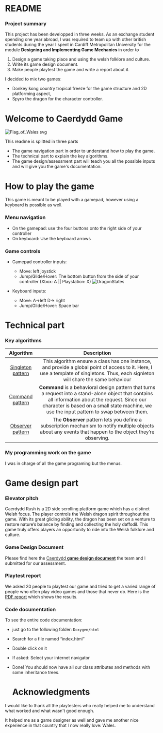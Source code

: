 # README #

### Project summary ###

This project has been developped in three weeks.
As an exchange student spending one year abroad, I was required to team up with other british students during the year I spent in Cardiff Metropolitan University for the module **Designing and Implementing Game Mechanics** in order to 
1. Design a game taking place and using the welsh folklore and culture.
2. Write its game design document.
3. Make people playtest the game and write a report about it.

I decided to mix two games:
- Donkey kong country tropical freeze for the game structure and 2D platforming aspect,
- Spyro the dragon for the character controller.

# Welcome to Caerdydd Game #

![Flag_of_Wales svg](https://github.com/Xev33/CaerdyddGame_CardiffMet/assets/106018428/b42fb651-f2bf-47d7-8868-a3a7f30d29a0)


This readme is splitted in three parts
- The game navigation part in order to understand how to play the game.
- The technical part to explain the key algorithms.
- The game design/assessment part will teach you all the possible inputs and will give you the game's documentation.

# How to play the game #

This game is meant to be played with a gamepad, however using a keyboard is possible as well.

### Menu navigation ###

* On the gamepad: use the four buttons onto the right side of your controller
* On keyboard: Use the keyboard arrows

### Game controls ###

* Gamepad controller inputs:
	* Move: left joystick
	* Jump/Glide/Hover: The bottom button from the side of your controller (Xbox: A || Playstation: X)
![DragonStates](https://github.com/Xev33/CaerdyddGame_CardiffMet/assets/106018428/940add09-db70-4295-995a-c4045620193c)


* Keyboard inputs:
	* Move: A->left D-> right
	* Jump/Glide/Hover: Space bar
 
# Technical part #

### Key algorithms ###
|**Algorithm**|**Description**|
|:------:|:----------------:|
| [Singleton pattern](https://gameprogrammingpatterns.com/singleton.html) |This algorithm ensure a class has one instance, and provide a global point of access to it. Here, I use a template of singletons. Thus, each signleton will share the same behaviour|
| [Command pattern](https://gameprogrammingpatterns.com/command.html) |**Command** is a behavioral design pattern that turns a request into a stand-alone object that contains all information about the request. Since our character is based on a small state machine, we use the input pattern to swap between them.|
| [Observer pattern](https://gameprogrammingpatterns.com/observer.html) |The **Observer** pattern lets you define a subscription mechanism to notify multiple objects about any events that happen to the object they’re observing.|

### My programming work on the game ###
I was in charge of all the game programing but the menus.

# Game design part #

### Elevator pitch ###

Caerdydd Rush is a 2D side scrolling platform game which has a distinct Welsh focus. The player 
controls the Welsh dragon spirit throughout the game. With its great gliding ability, the dragon 
has been set on a venture to restore nature’s balance by finding and collecting the holy daffodil.
This game truly offers players an opportunity to ride into the Welsh folklore and culture.

### Game Design Document ###
Please find here the [Caerdydd **game design document**](https://github.com/Xev33/CaerdyddGame_CardiffMet/files/11750287/Caerdydd.Rush.GDD.pdf) the team and I submitted for our assessment.

### Playtest report ###

We asked 20 people to playtest our game and tried to get a varied range of people who often play video games and those that never do.
Here is the [PDF report](https://github.com/Xev33/CaerdyddGame_CardiffMet/files/11750403/st20242612.GroupA.CIS5011.PRAC1.pdf) which shows the results.
	
### Code documentation ###

To see the entire code documentation:

* just go to the following folder: ```Doxygen/html```
* Search for a file named “index.html” 
* Double click on it 
* If asked: Select your internet navigator 
* Done! You should now have all our class attributes and methods with some inheritance trees.

  # Acknowledgments #
I would like to thank all the playtesters who really helped me to understand what worked and what wasn't good enough.

It helped me as a game designer as well and gave me another nice experience in that country that I now really love: Wales.
  
